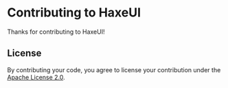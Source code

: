 # Contributing to HaxeUI

Thanks for contributing to HaxeUI!

## License

By contributing your code, you agree to license your
contribution under the [Apache License 2.0](LICENSE.md).
